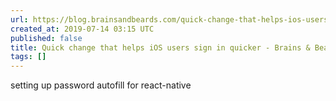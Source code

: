 ```yaml
---
url: https://blog.brainsandbeards.com/quick-change-that-helps-ios-users-sign-in-quicker-ca54455538bd
created_at: 2019-07-14 03:15 UTC
published: false
title: Quick change that helps iOS users sign in quicker - Brains & Beards
tags: []
---
```


setting up password autofill for react-native
